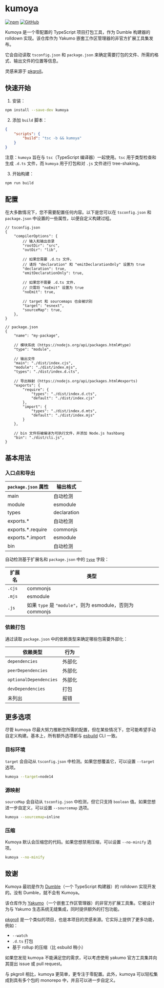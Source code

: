 # kumoya

[![npm](https://img.shields.io/npm/v/kumoya?style=flat-square)](https://www.npmjs.com/package/kumoya)
[![GitHub](https://img.shields.io/github/license/Hoshino-Yumetsuki/kumoya?style=flat-square)](https://github.com/cordiverse/kumoya/blob/master/LICENSE)

Kumoya 是一个零配置的 TypeScript 项目打包工具，作为 Dumble 构建器的 rolldown 实现。该仓库作为 Yakumo 嵌套工作区管理器的非官方扩展工具集发布。

它会自动读取 `tsconfig.json` 和 `package.json` 来确定需要打包的文件、所需的格式、输出文件的位置等信息。

灵感来源于 [pkgroll](https://github.com/privatenumber/pkgroll)。

## 快速开始

1. 安装：

```sh
npm install --save-dev kumoya
```

2. 添加 `build` 脚本：

```json
{
    "scripts": {
        "build": "tsc -b && kumoya"
    }
}
```

注意：`kumoya` 旨在与 `tsc`（TypeScript 编译器）一起使用。`tsc` 用于类型检查和生成 `.d.ts` 文件，而 `kumoya` 用于打包和对 `.js` 文件进行 tree-shaking。

3. 开始构建：

```sh
npm run build
```

## 配置

在大多数情况下，您不需要配置任何内容。以下是您可以在 `tsconfig.json` 和 `package.json` 中设置的一些属性，以便自定义构建过程。

```json5
// tsconfig.json
{
    "compilerOptions": {
        // 输入和输出目录
        "rootDir": "src",
        "outDir": "lib",

        // 如果您需要 .d.ts 文件，
        // 请将 "declaration" 和 "emitDeclarationOnly" 设置为 true
        "declaration": true,
        "emitDeclarationOnly": true,

        // 如果您不需要 .d.ts 文件，
        // 只需将 "noEmit" 设置为 true
        "noEmit": true,

        // target 和 sourcemaps 也会被识别
        "target": "esnext",
        "sourceMap": true,
    },
}
```

```json5
// package.json
{
    "name": "my-package",

    // 模块系统 (https://nodejs.org/api/packages.html#type)
    "type": "module",

    // 输出文件
    "main": "./dist/index.cjs",
    "module": "./dist/index.mjs",
    "types": "./dist/index.d.cts",

    // 导出映射 (https://nodejs.org/api/packages.html#exports)
    "exports": {
        "require": {
            "types": "./dist/index.d.cts",
            "default": "./dist/index.cjs"
        },
        "import": {
            "types": "./dist/index.d.mts",
            "default": "./dist/index.mjs"
        }
    },

    // bin 文件将被编译为可执行文件，并添加 Node.js hashbang
    "bin": "./dist/cli.js",
}
```

## 基本用法

### 入口点和导出

| `package.json` 属性   | 输出格式      |
| ------------------- | ------------ |
| main                | 自动检测       |
| module              | esmodule     |
| types               | declaration  |
| exports.*           | 自动检测       |
| exports.*.require   | commonjs     |
| exports.*.import    | esmodule     |
| bin                 | 自动检测       |

自动检测基于扩展名和 `package.json` 中的 [`type`](https://nodejs.org/api/packages.html#type) 字段：

| 扩展名   | 类型                                                   |
| ------- | ------------------------------------------------------ |
| `.cjs`  | commonjs                                               |
| `.mjs`  | esmodule                                               |
| `.js`   | 如果 `type` 是 `"module"`，则为 esmodule，否则为 commonjs |

### 依赖打包

通过读取 `package.json` 中的依赖类型来确定哪些包需要外部化：

| 依赖类型                | 行为     |
| ---------------------- | -------- |
| `dependencies`         | 外部化   |
| `peerDependencies`     | 外部化   |
| `optionalDependencies` | 外部化   |
| `devDependencies`      | 打包     |
| 未列出                  | 报错     |

## 更多选项

尽管 kumoya 尽最大努力推断您所需的配置，但在某些情况下，您可能希望手动自定义构建。基本上，所有额外选项都与 [esbuild](https://esbuild.github.io) CLI 一致。

### 目标环境

`target` 会自动从 `tsconfig.json` 中检测。如果您想覆盖它，可以设置 `--target` 选项。

```sh
kumoya --target=node14
```

### 源映射

`sourceMap` 会自动从 `tsconfig.json` 中检测，但它只支持 `boolean` 值。如果您想进一步自定义，可以设置 `--sourcemap` 选项。

```sh
kumoya --sourcemap=inline
```

### 压缩

Kumoya 默认会压缩您的代码。如果您想禁用压缩，可以设置 `--no-minify` 选项。

```sh
kumoya --no-minify
```

## 致谢

Kumoya 最初是作为 [Dumble](https://github.com/cordiverse/dumble)（一个 TypeScript 构建器）的 rolldown 实现开发的。没有 Dumble，就不会有 Kumoya。

该仓库作为 [Yakumo](https://github.com/shigma/yakumo)（一个嵌套工作区管理器）的非官方扩展工具集。它被设计为与 Yakumo 生态系统无缝集成，同时提供额外的打包功能。

[pkgroll](https://github.com/privatenumber/pkgroll) 是一个类似的项目，也是本项目的灵感来源。它实际上提供了更多功能，例如：

- `--watch`
- `.d.ts` 打包
- 基于 rollup 的压缩（比 esbuild 稍小）

如果您发现 kumoya 不能满足您的需求，可以考虑使用 yakumo 官方工具集并向其提出 issue 或 pull request。

与 pkgroll 相比，kumoya 更简单，更专注于零配置。此外，kumoya 可以轻松集成到具有多个包的 monorepo 中，并且可以进一步自定义。